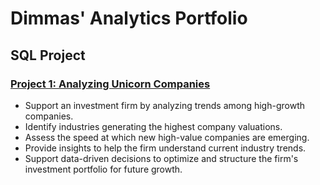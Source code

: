 # Dimmas' Analytics Portfolio

## SQL Project

### [Project 1: Analyzing Unicorn Companies](https://github.com/firdausdimmas/SQLProject_1)

* Support an investment firm by analyzing trends among high-growth companies.
* Identify industries generating the highest company valuations.
* Assess the speed at which new high-value companies are emerging.
* Provide insights to help the firm understand current industry trends.
* Support data-driven decisions to optimize and structure the firm's investment portfolio for future growth.
